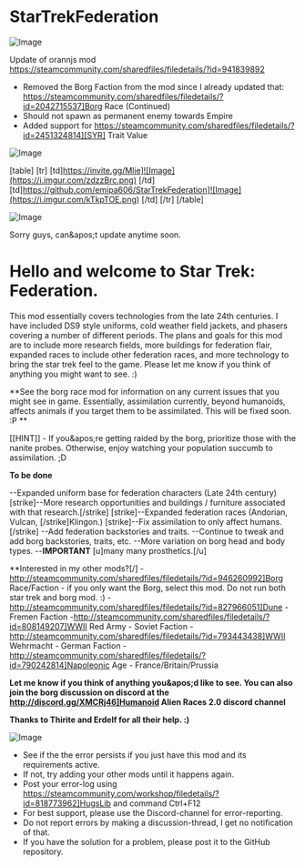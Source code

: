 # StarTrekFederation

![Image](https://i.imgur.com/WAEzk68.png)

Update of orannjs mod
https://steamcommunity.com/sharedfiles/filedetails/?id=941839892

- Removed the Borg Faction from the mod since I already updated that: https://steamcommunity.com/sharedfiles/filedetails/?id=2042715537]Borg Race (Continued)
- Should not spawn as permanent enemy towards Empire
- Added support for https://steamcommunity.com/sharedfiles/filedetails/?id=2451324814][SYR] Trait Value

![Image](https://i.imgur.com/7Gzt3Rg.png)


[table]
	[tr]
		[td]https://invite.gg/Mlie]![Image](https://i.imgur.com/zdzzBrc.png)
[/td]
		[td]https://github.com/emipa606/StarTrekFederation]![Image](https://i.imgur.com/kTkpTOE.png)
[/td]
	[/tr]
[/table]
	
![Image](https://i.imgur.com/NOW7jU1.png)


Sorry guys, can&amp;apos;t update anytime soon.

# Hello and welcome to Star Trek: Federation.


This mod essentially covers technologies from the late 24th centuries. I have included DS9 style uniforms, cold weather field jackets, and phasers covering a number of different periods. The plans and goals for this mod are to include more research fields, more buildings for federation flair, expanded races to include other federation races, and more technology to bring the star trek feel to the game. Please let me know if you think of anything you might want to see. :)

**See the borg race mod for information on any current issues that you might see in game. Essentially, assimilation currently, beyond humanoids, affects animals if you target them to be assimilated. This will be fixed soon. :P **



[[HINT]] - If you&amp;apos;re getting raided by the borg, prioritize those with the nanite probes. Otherwise, enjoy watching your population succumb to assimilation. ;D

**To be done**

--Expanded uniform base for federation characters (Late 24th century)
[strike]--More research opportunities and buildings / furniture associated with that research.[/strike]
[strike]--Expanded federation races (Andorian, Vulcan, [/strike]Klingon.)
[strike]--Fix assimilation to only affect humans.[/strike]
--Add federation backstories and traits.
--Continue to tweak and add borg backstories, traits, etc.
--More variation on borg head and body types.
--**IMPORTANT** [u]many many prosthetics.[/u]


**Interested in my other mods?[/]
-http://steamcommunity.com/sharedfiles/filedetails/?id=946260992]Borg Race/Faction - if you only want the Borg, select this mod. Do not run both star trek and borg mod. :)
-http://steamcommunity.com/sharedfiles/filedetails/?id=827966051]Dune - Fremen Faction
-http://steamcommunity.com/sharedfiles/filedetails/?id=808149207]WWII Red Army - Soviet Faction
-http://steamcommunity.com/sharedfiles/filedetails/?id=793443438]WWII Wehrmacht - German Faction
-http://steamcommunity.com/sharedfiles/filedetails/?id=790242814]Napoleonic Age - France/Britain/Prussia


**Let me know if you think of anything you&amp;apos;d like to see. You can also join the borg discussion on discord at the  http://discord.gg/XMCRj46]Humanoid Alien Races 2.0 discord channel**

**Thanks to Thirite and Erdelf for all their help. :)**


![Image](https://i.imgur.com/Rs6T6cr.png)



-  See if the the error persists if you just have this mod and its requirements active.
-  If not, try adding your other mods until it happens again.
-  Post your error-log using https://steamcommunity.com/workshop/filedetails/?id=818773962]HugsLib and command Ctrl+F12
-  For best support, please use the Discord-channel for error-reporting.
-  Do not report errors by making a discussion-thread, I get no notification of that.
-  If you have the solution for a problem, please post it to the GitHub repository.




